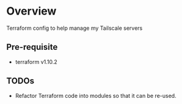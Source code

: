 Overview
========
Terraform config to help manage my Tailscale servers

Pre-requisite
-------------
 - terraform v1.10.2

TODOs
-----
 - Refactor Terraform code into modules so that it can be re-used.
